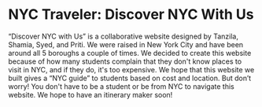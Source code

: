 # NYC Traveler: Discover NYC With Us
“Discover NYC with Us” is a collaborative website designed by Tanzila, Shamia, Syed, and Priti. 
We were raised in New York City and have been around all 5 boroughs a couple of times. 
We decided to create this website because of how many students complain that they don't know places to visit in NYC, and if they do, it's too expensive. We hope that this website we built gives a “NYC guide” to students based on cost and location. But don’t worry! You don't have to be a student or be from NYC to navigate this website. We hope to have an itinerary maker soon!
